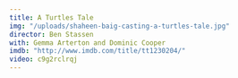 ```yaml
---
title: A Turtles Tale
img: "/uploads/shaheen-baig-casting-a-turtles-tale.jpg"
director: Ben Stassen
with: Gemma Arterton and Dominic Cooper
imdb: "http://www.imdb.com/title/tt1230204/"
video: c9g2rclrqj
---
```

